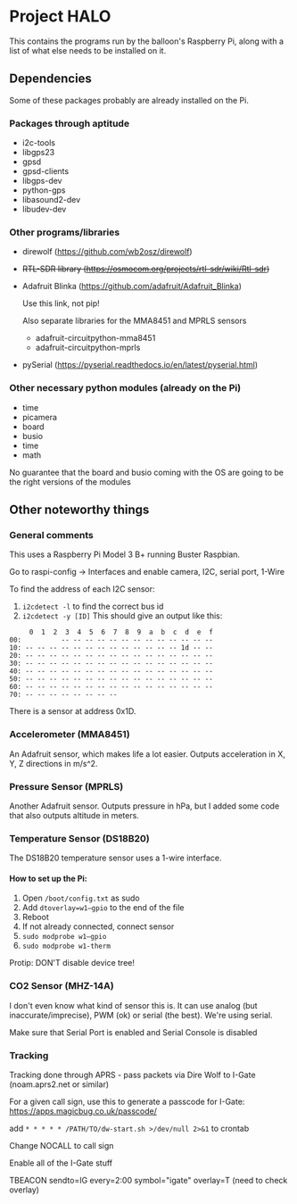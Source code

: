 # Project HALO

This contains the programs run by the balloon's Raspberry Pi, along with a list of what else needs to be installed on it.

## Dependencies

Some of these packages probably are already installed on the Pi.

### Packages through aptitude
* i2c-tools
* libgps23
* gpsd
* gpsd-clients
* libgps-dev
* python-gps
* libasound2-dev
* libudev-dev

### Other programs/libraries
* direwolf (https://github.com/wb2osz/direwolf)
* ~~RTL-SDR library (https://osmocom.org/projects/rtl-sdr/wiki/Rtl-sdr)~~
* Adafruit Blinka (https://github.com/adafruit/Adafruit_Blinka)

  Use this link, not pip!

  Also separate libraries for the MMA8451 and MPRLS sensors
  * adafruit-circuitpython-mma8451
  * adafruit-circuitpython-mprls
* pySerial (https://pyserial.readthedocs.io/en/latest/pyserial.html)

### Other necessary python modules (already on the Pi)
* time
* picamera
* board
* busio
* time
* math

No guarantee that the board and busio coming with the OS are going to be the right versions of the modules

## Other noteworthy things

### General comments

This uses a Raspberry Pi Model 3 B+ running Buster Raspbian.

Go to raspi-config -> Interfaces and enable camera, I2C, serial port, 1-Wire

To find the address of each I2C sensor:

1. `i2cdetect -l` to find the correct bus id
2. `i2cdetect -y [ID]`
This should give an output like this:
```
     0  1  2  3  4  5  6  7  8  9  a  b  c  d  e  f
00:          -- -- -- -- -- -- -- -- -- -- -- -- -- 
10: -- -- -- -- -- -- -- -- -- -- -- -- -- 1d -- -- 
20: -- -- -- -- -- -- -- -- -- -- -- -- -- -- -- -- 
30: -- -- -- -- -- -- -- -- -- -- -- -- -- -- -- -- 
40: -- -- -- -- -- -- -- -- -- -- -- -- -- -- -- -- 
50: -- -- -- -- -- -- -- -- -- -- -- -- -- -- -- -- 
60: -- -- -- -- -- -- -- -- -- -- -- -- -- -- -- -- 
70: -- -- -- -- -- -- -- --
```
There is a sensor at address 0x1D.

### Accelerometer (MMA8451)

An Adafruit sensor, which makes life a lot easier.
Outputs acceleration in X, Y, Z directions in m/s^2.

### Pressure Sensor (MPRLS)

Another Adafruit sensor.
Outputs pressure in hPa, but I added some code that also outputs altitude in meters.

### Temperature Sensor (DS18B20)

The DS18B20 temperature sensor uses a 1-wire interface.

#### How to set up the Pi:

1. Open `/boot/config.txt` as sudo
2. Add `dtoverlay=w1–gpio` to the end of the file
3. Reboot
4. If not already connected, connect sensor
5. `sudo modprobe w1–gpio`
6. `sudo modprobe w1-therm`

Protip: DON'T disable device tree!

### CO2 Sensor (MHZ-14A)

I don't even know what kind of sensor this is. It can use analog (but inaccurate/imprecise), PWM (ok) or serial (the best). We're using serial.

Make sure that Serial Port is enabled and Serial Console is disabled

### Tracking

Tracking done through APRS - pass packets via Dire Wolf to I-Gate (noam.aprs2.net or similar)

For a given call sign, use this to generate a passcode for I-Gate: https://apps.magicbug.co.uk/passcode/

add `* * * * * /PATH/TO/dw-start.sh >/dev/null 2>&1` to crontab

Change NOCALL to call sign

Enable all of the I-Gate stuff

TBEACON sendto=IG every=2:00 symbol="igate" overlay=T (need to check overlay)
